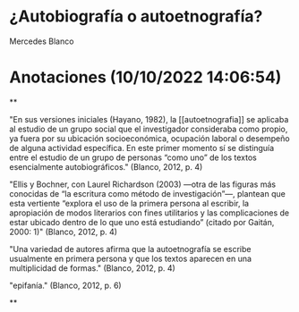 # ¿Autobiografía o autoetnografía?
Mercedes Blanco

# Anotaciones **(10/10/2022 14:06:54)**

**

"En sus versiones iniciales (Hayano, 1982), la [[autoetnografia]] se aplicaba al estudio de un grupo social que el investigador consideraba como propio, ya fuera por su ubicación socioeconómica, ocupación laboral o desempeño de alguna actividad específica. En este primer momento sí se distinguía entre el estudio de un grupo de personas “como uno” de los textos esencialmente autobiográficos." (Blanco, 2012, p. 4)

"Ellis y Bochner, con Laurel Richardson (2003) —otra de las figuras más conocidas de “la escritura como método de investigación”—, plantean que esta vertiente “explora el uso de la primera persona al escribir, la apropiación de modos literarios con fines utilitarios y las complicaciones de estar ubicado dentro de lo que uno está estudiando” (citado por Gaitán, 2000: 1)" (Blanco, 2012, p. 4)

"Una variedad de autores afirma que la autoetnografía se escribe usualmente en primera persona y que los textos aparecen en una multiplicidad de formas." (Blanco, 2012, p. 4)

"epifanía." (Blanco, 2012, p. 6)

**


